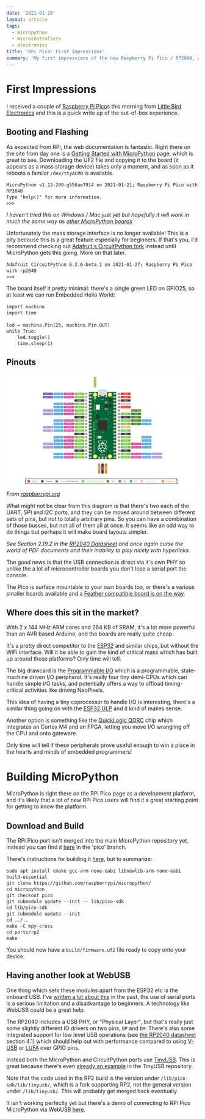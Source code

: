 ```yaml
---
date: '2021-01-28'
layout: article
tags:
  - micropython
  - microcontrollers
  - electronics
title: 'RPi Pico: First impressions'
summary: 'My first impressions of the new Raspberry Pi Pico / RP2040, with MicroPython'
---
```


# First Impressions

I received a couple of
[Raspberry Pi Pico](https://www.raspberrypi.org/documentation/pico/getting-started/)s
this morning from [Little Bird Electronics](https://www.littlebird.com.au/)
and this is a quick write up of the out-of-box experience.

## Booting and Flashing

As expected from RPi, the web documentation is fantastic.  Right there on the site
from day one is a
[Getting Started with MicroPython](https://www.raspberrypi.org/documentation/pico/getting-started/)
page, which is great to see.  Downloading the UF2 file and copying it to the
board (it appears as a mass storage device) takes only a moment, and as soon
as it reboots a familar `/dev/ttyACM0` is available.

```
MicroPython v1.13-290-g556ae7914 on 2021-01-21; Raspberry Pi Pico with RP2040
Type "help()" for more information.
>>> 
```

*I haven't tried this on Windows / Mac just yet but hopefully it will work in 
much the same way as [other MicroPython boards](http://mpy-tut.zoic.org/tut/installing.html)*

Unfortunately the mass storage interface is no longer available!  This is a pity
because this is a great feature especially for beginners.  If that's you, I'd
recommend checking out
[Adafruit's CircuitPython fork](https://circuitpython.org/board/raspberry_pi_pico/)
instead until MicroPython gets this going.
More on that later.

```
Adafruit CircuitPython 6.2.0-beta.1 on 2021-01-27; Raspberry Pi Pico with rp2040
>>> 
```

The board itself it pretty minimal: there's a single green LED on GPIO25, so at
least we can run Embedded Hello World:

```
import machine
import time

led = machine.Pin(25, machine.Pin.OUT)
while True:
    led.toggle()
    time.sleep(1)
```

## Pinouts

![RPi Pico Pinout](img/Pico-R3-Pinout.svg)
*From [raspberrypi.org](https://www.raspberrypi.org/documentation/pico/getting-started/)*

What might not be clear from this diagram is that there's two each of the
UART, SPI and I2C ports, and they can be moved around between different sets of pins,
but not to totally arbitrary pins.  So you can have a combination of those busses, but
not all of them all at once.  It seems like an odd way to do things but perhaps it
will make board layouts simpler.

*See Section 2.19.2 in the [RP2040 Datasheet](https://datasheets.raspberrypi.org/rp2040/rp2040-datasheet.pdf) and once again curse the world of PDF documents and their inability to play
nicely with hyperlinks*.

The good news is that the USB connection is direct via it's own PHY so unlike the 
a lot of microcontroller boards you don't lose a serial port the console.

The Pico is surface mountable to your own boards too, or there's a various smaller
boards available 
and a [Feather compatible board is on the way](https://www.adafruit.com/feather2040).

## Where does this sit in the market?

With 2 x 144 MHz ARM cores and 264 KB of SRAM, it's a lot more powerful than 
an AVR based Arduino, and the boards are really quite cheap.

It's a pretty direct competitor to the
[ESP32](/tag/esp32/) and similar chips, but without the WiFi interface.
Will it be able to gain the kind of critical mass which has built up around those
platforms?  Only time will tell.

The big drawcard is the
[Programmable I/O](https://www.cnx-software.com/2021/01/27/a-closer-look-at-raspberry-pi-rp2040-programmable-ios-pio/)
which is a programmable, state-machine driven I/O peripheral.
It's really four tiny demi-CPUs which can handle simple I/O tasks,
and potentially offers a way to offload timing-critical activities
like driving NeoPixels.

This idea of having a tiny coprocessor to handle I/O is interesting,
there's a similar thing going on with the
[ESP32 ULP](https://docs.espressif.com/projects/esp-idf/en/latest/esp32/api-guides/ulp.html)
and it kind of makes sense.

Another option is something like the 
[QuickLogic QORC](/art/quicklogic-qorc-quickfeather-devkit/)
chip which integrates an Cortex M4 and an FPGA, letting you move I/O 
wrangling off the CPU and onto gateware.

Only time will tell if these peripherals prove useful enough to win a place
in the hearts and minds of embedded programmers!

# Building MicroPython

MicroPython is right there on the RPi Pico page as a development platform,
and it's likely that a lot of new RPi Pico users will find it a great
starting point for getting to know the platform.

## Download and Build

The RPi Pico port isn't merged into the main MicroPython repository yet, 
instead you can find it [here](https://github.com/raspberrypi/micropython/)
in the 'pico' branch.

There's instructions for building it [here](https://datasheets.raspberrypi.org/pico/raspberry-pi-pico-python-sdk.pdf), but to summarize:

```
sudo apt install cmake gcc-arm-none-eabi libnewlib-arm-none-eabi build-essential
git clone https://github.com/raspberrypi/micropython/
cd micropython
git checkout pico
git submodule update --init -- lib/pico-sdk
cd lib/pico-sdk
git submodule update --init
cd ../..
make -C mpy-cross
cd ports/rp2
make
```

You should now have a `build/firmware.uf2` file ready to copy onto your device.

## Having another look at WebUSB

One thing which sets these modules apart from the ESP32 etc is the onboard
USB.  I've [written a lot about this](/art/micropython-webusb/) in the past,
the use of serial ports is a serious limitation and a disadvantage to beginners.
A technology like WebUSB could be a great help.

The RP2040 includes a USB PHY, or "Physical Layer", but that's really just
some slightly different IO drivers on two pins, `DP` and `DM`.  There's also
some integrated support for low level USB operations
(see [the RP2040 datasheet](https://datasheets.raspberrypi.org/rp2040/rp2040-datasheet.pdf)
section 4.1)
which should help out with performance compared to using
[V-USB](https://www.obdev.at/products/vusb/index.html) or
[LUFA](http://www.fourwalledcubicle.com/LUFA.php) over GPIO pins.

Instead both the MicroPython and CircuitPython ports use
[TinyUSB](https://github.com/hathach/tinyusb/).
This is great because there's even
[already an example](https://github.com/hathach/tinyusb/tree/master/examples/device/webusb_serial/src/)
in the TinyUSB repository.

Note that the code used in the RP2 build is the version under 
`/lib/pico-sdk/lib/tinyusb/`, which is a fork supporting RP2,
not the general version under `/lib/tinyusb/`.  This will probably
get merged back eventually.

It isn't working perfectly yet but there's a demo of connecting to 
RPi Pico MicroPython via WebUSB [here](/art/micropython-webusb/).